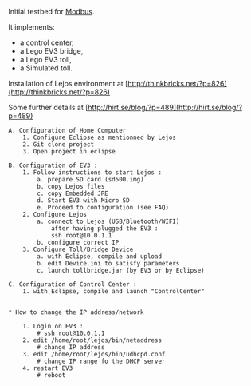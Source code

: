 Initial testbed for [Modbus](http://en.wikipedia.org/wiki/Modbus).

It implements:
* a control center,
* a Lego EV3 bridge,
* a Lego EV3 toll,
* a Simulated toll.

Installation of Lejos environment at [http://thinkbricks.net/?p=826](http://thinkbricks.net/?p=826)

Some further details at [http://hirt.se/blog/?p=489](http://hirt.se/blog/?p=489)

```
A. Configuration of Home Computer
	1. Configure Eclipse as mentionned by Lejos
	2. Git clone project
	3. Open project in eclipse

B. Configuration of EV3 :
	1. Follow instructions to start Lejos :
		a. prepare SD card (sd500.img)
		b. copy Lejos files
		c. copy Embedded JRE
		d. Start EV3 with Micro SD
		e. Proceed to configuration (see FAQ)
	2. Configure Lejos
		a. connect to Lejos (USB/Bluetooth/WIFI)
			after having plugged the EV3 :
			ssh root@10.0.1.1
		b. configure correct IP
	3. Configure Toll/Bridge Device
		a. with Eclipse, compile and upload 
		b. edit Device.ini to satisfy parameters
		c. launch tollbridge.jar (by EV3 or by Eclipse)

C. Configuration of Control Center :
	1. with Eclipse, compile and launch "ControlCenter"


* How to change the IP address/network

	1. Login on EV3 :
		# ssh root@10.0.1.1
	2. edit /home/root/lejos/bin/netaddress
	    # change IP address
	3. edit /home/root/lejos/bin/udhcpd.conf
	    # change IP range fo the DHCP server
	4. restart EV3
		# reboot
```
